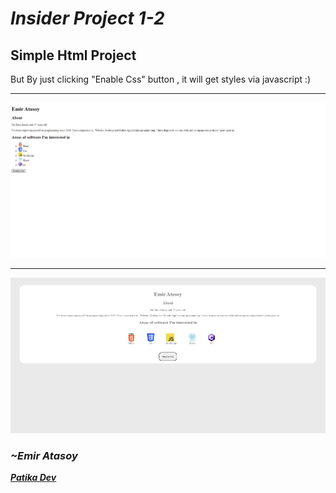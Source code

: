 # ***Insider Project 1-2***

## Simple Html Project

But By just clicking "Enable Css" button , it will get styles via javascript :)

---

![image](./img/Html.jpg)

---

![image](./img/HtmlCss.jpg)

### ***~Emir Atasoy***
[***Patika Dev***](https://app.patika.dev/emiratasoy)

